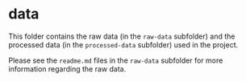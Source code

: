 # data

This folder contains the raw data (in the `raw-data` subfolder) and the processed data (in the `processed-data` subfolder) used in the project. 

Please see the `readme.md` files in the `raw-data` subfolder for more information regarding the raw data. 
